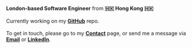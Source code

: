 **London-based Software Engineer** from **🇭🇰 Hong Kong 🇭🇰**
\
\
Currently working on my **[GitHub](https://github.com/mikeeech 'GitHub')** repo.
\
\
To get in touch, please go to my **[Contact](/contact)** page, or send me a message via **[Email](mailto:hello@mikee-chong.com)** or **[LinkedIn](https://www.linkedin.com/in/mikeechong/)**.
